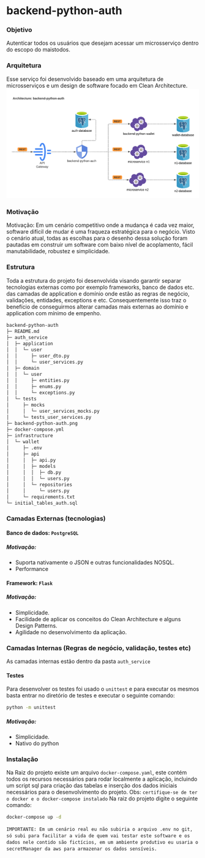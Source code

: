 # backend-python-auth
### Objetivo
Autenticar todos os usuários que desejam acessar um microsserviço dentro do escopo do maistodos.

### Arquitetura
Esse serviço foi desenvolvido baseado em uma arquitetura de microsserviços e um design de software focado em Clean Architecture.
![arquitetura-backend-python-auth](backend-python-auth.png)

### Motivação
Motivação: Em um cenário competitivo onde a mudança é cada vez maior, software difícil de mudar é uma fraqueza estratégica para o negócio. Visto o cenário atual, todas as escolhas para o desenho dessa solução foram pautadas em construir um software com baixo nível de acoplamento, fácil manutabilidade, robustez e simplicidade.

### Estrutura
Toda a estrutura do projeto foi desenvolvida visando garantir separar tecnologias externas como por exemplo frameworks, banco de dados etc. das camadas de application e domínio onde estão as regras de negócio, validações, entidades, exceptions e etc. Consequentemente isso traz o benefício de conseguirmos alterar camadas mais externas ao domínio e application com mínimo de empenho.
```
backend-python-auth
├─ README.md
├─ auth_service
│  ├─ application
│  │  └─ user
│  │     ├─ user_dto.py
│  │     └─ user_services.py
│  ├─ domain
│  │  └─ user
│  │     ├─ entities.py
│  │     ├─ enums.py
│  │     └─ exceptions.py
│  └─ tests
│     ├─ mocks
│     │  └─ user_services_mocks.py
│     └─ tests_user_services.py
├─ backend-python-auth.png
├─ docker-compose.yml
├─ infrastructure
│  └─ wallet
│     ├─ .env
│     ├─ api
│     │  ├─ api.py
│     │  ├─ models
│     │  │  ├─ db.py
│     │  │  └─ users.py
│     │  └─ repositories
│     │     └─ users.py
│     └─ requirements.txt
└─ initial_tables_auth.sql
```
### Camadas Externas (tecnologias)
#### Banco de dados: `PostgreSQL`
##### Motivação:
* Suporta nativamente o JSON e outras funcionalidades NOSQL.
* Performance

#### Framework: `Flask`
##### Motivação:
* Simplicidade.
* Facilidade de aplicar os conceitos do Clean Architecture e alguns Design Patterns.
* Agilidade no desenvolvimento da aplicação.

### Camadas Internas (Regras de negócio, validação, testes etc)
As camadas internas estão dentro da pasta `auth_service`

#### Testes
Para desenvolver os testes foi usado o `unittest` e para executar os mesmos basta entrar no diretório de testes e executar o seguinte comando:
```sh
python -m unittest
```

##### Motivação:
* Simplicidade.
* Nativo do python

### Instalação
Na Raiz do projeto existe um arquivo `docker-compose.yaml`, este contém todos os recursos necessários para rodar localmente a aplicação, incluindo um script sql para criação das tabelas e inserção dos dados iniciais necessários para o desenvolvimento do projeto.
Obs: `certifique-se de ter o docker e o docker-compose instalado`
Na raiz do projeto digite o seguinte comando:
```sh
docker-compose up -d
```
`IMPORTANTE: Em um cenário real eu não subiria o arquivo .env no git, só subi para facilitar a vida de quem vai testar este software e os dados nele contido são fictícios, em um ambiente produtivo eu usaria o secretManager da aws para armazenar os dados sensíveis.`

